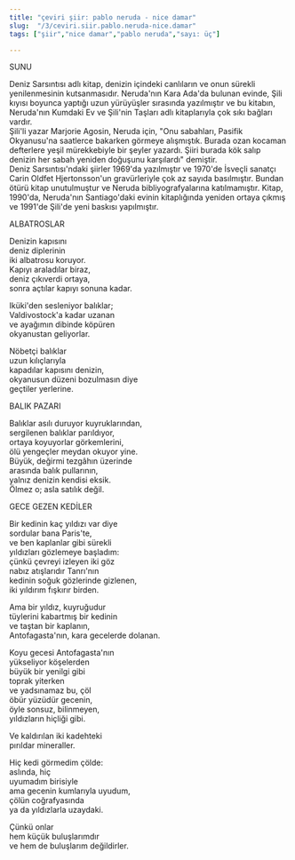 ```yaml
---
title: "çeviri şiir: pablo neruda - nice damar"
slug:  "/3/ceviri.siir.pablo.neruda-nice.damar"
tags: ["şiir","nice damar","pablo neruda","sayı: üç"]

---
```




SUNU

Deniz Sarsıntısı adlı kitap, denizin içindeki canlıların ve onun sürekli
yenilenmesinin kutsanmasıdır. Neruda'nın Kara Ada'da bulunan evinde,
Şili kıyısı boyunca yaptığı uzun yürüyüşler sırasında yazılmıştır ve bu
kitabın, Neruda'nın Kumdaki Ev ve Şili'nin Taşları adlı kitaplarıyla çok
sıkı bağları vardır.\
Şili'li yazar Marjorie Agosin, Neruda için, "Onu sabahları, Pasifik
Okyanusu'na saatlerce bakarken görmeye alışmıştık. Burada ozan kocaman
defterlere yeşil mürekkebiyle bir şeyler yazardı. Şiiri burada kök salıp
denizin her sabah yeniden doğuşunu karşılardı" demiştir.\
Deniz Sarsıntısı'ndaki şiirler 1969'da yazılmıştır ve 1970'de İsveçli
sanatçı Carin Oldfet Hjertonsson'un gravürleriyle çok az sayıda
basılmıştır. Bundan ötürü kitap unutulmuştur ve Neruda
bibliyografyalarına katılmamıştır. Kitap, 1990'da, Neruda'nın
Santiago'daki evinin kitaplığında yeniden ortaya çıkmış ve 1991'de
Şili'de yeni baskısı yapılmıştır.

ALBATROSLAR

Denizin kapısını\
deniz diplerinin\
iki albatrosu koruyor.\
Kapıyı araladılar biraz,\
deniz çıkıverdi ortaya,\
sonra açtılar kapıyı sonuna kadar.

Iküki'den sesleniyor balıklar;\
Valdivostock'a kadar uzanan\
ve ayağımın dibinde köpüren\
okyanustan geliyorlar.

Nöbetçi balıklar\
uzun kılıçlarıyla\
kapadılar kapısını denizin,\
okyanusun düzeni bozulmasın diye\
geçtiler yerlerine.

BALIK PAZARI

Balıklar asılı duruyor kuyruklarından,\
sergilenen balıklar parıldıyor,\
ortaya koyuyorlar görkemlerini,\
ölü yengeçler meydan okuyor yine.\
Büyük, değirmi tezgâhın üzerinde\
arasında balık pullarının,\
yalnız denizin kendisi eksik.\
Ölmez o; asla satılık değil.

GECE GEZEN KEDİLER

Bir kedinin kaç yıldızı var diye\
sordular bana Paris'te,\
ve ben kaplanlar gibi sürekli\
yıldızları gözlemeye başladım:\
çünkü çevreyi izleyen iki göz\
nabız atışlarıdır Tanrı'nın\
kedinin soğuk gözlerinde gizlenen,\
iki yıldırım fışkırır birden.

Ama bir yıldız, kuyruğudur\
tüylerini kabartmış bir kedinin\
ve taştan bir kaplanın,\
Antofagasta'nın, kara gecelerde dolanan.

Koyu gecesi Antofagasta'nın\
yükseliyor köşelerden\
büyük bir yenilgi gibi\
toprak yiterken\
ve yadsınamaz bu, çöl\
öbür yüzüdür gecenin,\
öyle sonsuz, bilinmeyen,\
yıldızların hiçliği gibi.

Ve kaldırılan iki kadehteki\
pırıldar mineraller.

Hiç kedi görmedim çölde:\
aslında, hiç\
uyumadım birisiyle\
ama gecenin kumlarıyla uyudum,\
çölün coğrafyasında\
ya da yıldızlarla uzaydaki.

Çünkü onlar\
hem küçük buluşlarımdır\
ve hem de buluşlarım değildirler.
